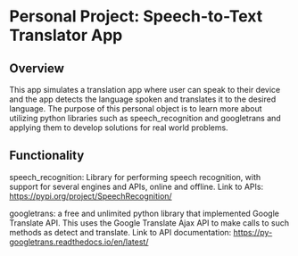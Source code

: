 # Personal Project: Speech-to-Text Translator App

## Overview
This app simulates a translation app where user can speak to their device and the app detects the language spoken and translates it to the desired language. The purpose of this personal object is to learn more about utilizing python libraries such as
speech_recognition and googletrans and applying them to develop solutions for real world problems.

## Functionality
speech_recognition: Library for performing speech recognition, with support for several engines and APIs, online and offline. 
Link to APIs: https://pypi.org/project/SpeechRecognition/

googletrans: a free and unlimited python library that implemented Google Translate API. This uses the Google Translate Ajax API to make calls to such methods as detect and translate. 
Link to API documentation: https://py-googletrans.readthedocs.io/en/latest/
